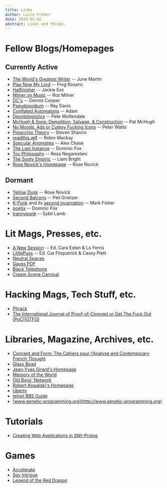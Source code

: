 ```yaml
---
title: Links
author: Lucca Fraser
date: 2019-02-02
abstract: Links and things.
---
```


# Fellow Blogs/Homepages

## Currently Active

* [The World's Greatest Writer](http://theworldsgreatestwriter.com/) -- June Martin
* [Play Now My Lord](https://www.tumblr.com/play-now-my-lord) -- Frog Kosaric
* [Hatfinisher](https://hatfinisher.github.io/) -- Jackie Ess
* [Milner on Music](https://rozwords.substack.com/) -- Roz Milner
* [DC's](https://denniscooperblog.com/) -- Dennis Cooper
* [Pseudopodium](https://www.pseudopodium.org/) -- Ray Davis
* [Conflated Automatons](https://conflatedautomatons.wordpress.com/) -- Adam
* [Deontologistics](https://deontologistics.wordpress.com/) -- Pete Wolfendale
* [McHugh & Sons: Demolition, Salvage, & Construction](https://captainmchugh.wordpress.com) -- Pat McHugh
* [No Moods, Ads or Cutesy Fucking Icons](https://www.rifters.com/crawl/)
  -- Peter Watts
* [Pinocchio Theory](http://www.shaviro.com/Blog/) -- Steven Shaviro
* [readthis.wtf](http://readthis.wtf/) -- Robin Mackay
* [Specular Anomalies](https://distort.jp/) -- Alex Chase
* [The Last Instance](https://thelastinstance.com) -- Dominic Fox
* [Toy Philosophy](https://toyphilosophy.com/) -- Reza Negarestani
* [The Sooty Empiric](https://sootyempiric.blogspot.com/) -- Liam Bright
* [Rose Novick's Homepage](https://rosenovick.com) -- Rose Novick

## Dormant

* [Yellow Dusk](https://yellowdus.cc) -- Rose Novick
* [Second Balcony](http://secondbalcony.tumblr.com/) -- Peli Grietzer
* [K-Punk](http://k-punk.abstractdynamics.org/) and
  its [second incarnation](http://k-punk.org) -- Mark Fisher
* [poetix](http://codepoetics.com/octoblog) -- Dominic Fox
* [trannypunk](http://www.trannypunk.com/) -- Sybil Lamb

# Lit Mags, Presses, etc.

* [A New Session](https://anewsession.com/) -- Ed. Cara Esten & Lo Ferris
* [LittlePuss](https://www.littlepuss.net/) -- Ed. Cat Fitzpatrick & Casey Plett
* [Neutral Spaces](https://neutralspaces.co/) 
* [Gauss PDF](http://www.gauss-pdf.com/)
* [Black Telephone](https://www.clashbooks.com/black-telephone-magazine)
* [Cream Scene Carnival](https://creamscenecarnival.com/)

# Hacking Mags, Tech Stuff, etc.

* [Phrack](http://www.phrack.org/)
* [The International Journal of Proof-of-Concept or Get The Fuck Out (PoC||GTFO)](https://www.alchemistowl.org/pocorgtfo/)

# Libraries, Magazine, Archives, etc.

* [Concept and Form: The Cahiers pour l'Analyse and Contemporary French Thought](http://cahiers.kingston.ac.uk/)
* [Glass Bead](https://glass-bead.org)
* [Jean-Yves Girard's Homepage](http://girard.perso.math.cnrs.fr/Accueil.html)
* [Memory of the World](https://library.memoryoftheworld.org)
* [Old Boys' Network](https://www.obn.org/inhalt_index.html)
* [Robert Kowalski's Homepage](https://www.doc.ic.ac.uk/~rak/)
* [Uberty](http://uberty.org/)
* [telnet BBS Guide](https://www.telnetbbsguide.com/)
* [www.genetic-programming.org](http://www.genetic-programming.org)

# Tutorials

* [Creating Web Applications in SWI-Prolog](http://www.pathwayslms.com/swipltuts/html/index.html)

# Games

* [Accelerate](https://xlr8.zone)
* [Spy Intrigue](https://furkleindustries-homepage.s3.amazonaws.com/spy-intrigue/index.html)
* [Legend of the Red Dragon](/static/lord.html)

